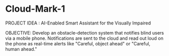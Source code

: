 # Cloud-Mark-1

PROJECT IDEA : AI-Enabled Smart Assistant for the Visually Impaired

OBJECTIVE:
Develop an obstacle-detection system that notifies blind users via a mobile phone. Notifications are sent to the cloud and read out loud on the phone as real-time alerts like "Careful, object ahead" or "Careful, human ahead."


